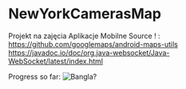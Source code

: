 # NewYorkCamerasMap
Projekt na zajęcia Aplikacje Mobilne
Source ! : https://github.com/googlemaps/android-maps-utils
https://javadoc.io/doc/org.java-websocket/Java-WebSocket/latest/index.html



Progress so far:
![Bangla?](/image2.gif)


